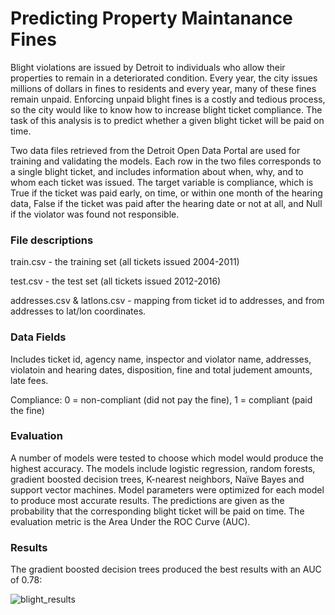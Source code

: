 # Predicting Property Maintanance Fines

Blight violations are issued by Detroit to individuals who allow their properties to remain in a deteriorated condition. Every year, the city issues millions of dollars in fines to residents and every year, many of these fines remain unpaid. Enforcing unpaid blight fines is a costly and tedious process, so the city would like to know how to increase blight ticket compliance. The task of this analysis is to predict whether a given blight ticket will be paid on time.

Two data files retrieved from the Detroit Open Data Portal are used for training and validating the models. Each row in the two files corresponds to a single blight ticket, and includes information about when, why, and to whom each ticket was issued. The target variable is compliance, which is True if the ticket was paid early, on time, or within one month of the hearing data, False if the ticket was paid after the hearing date or not at all, and Null if the violator was found not responsible. 

### File descriptions
train.csv - the training set (all tickets issued 2004-2011)

test.csv - the test set (all tickets issued 2012-2016)

addresses.csv & latlons.csv - mapping from ticket id to addresses, and from addresses to lat/lon coordinates. 

### Data Fields
Includes ticket id, agency name, inspector and violator name, addresses, violatoin and hearing dates, disposition, fine and total judement amounts, late fees.

Compliance: 0 = non-compliant (did not pay the fine), 1 = compliant (paid the fine)

### Evaluation
A number of models were tested to choose which model would produce the highest accuracy. The models include logistic regression, random forests, gradient boosted decision trees, K-nearest neighbors, Naïve Bayes and support vector machines. Model parameters were optimized for each model to produce most accurate results.  The predictions are given as the probability that the corresponding blight ticket will be paid on time. The evaluation metric is the Area Under the ROC Curve (AUC).

### Results

The gradient boosted decision trees produced the best results with an AUC of 0.78:

![blight_results](https://user-images.githubusercontent.com/11237613/49665969-888af000-fa4e-11e8-971d-ceb62d746a22.PNG)
